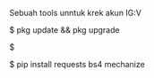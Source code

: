 Sebuah tools unntuk krek akun IG:V

$ pkg update && pkg upgrade

$   


$ pip install requests bs4 mechanize
